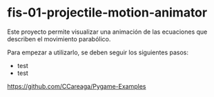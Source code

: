 # fis-01-projectile-motion-animator

Este proyecto permite visualizar una animación de las ecuaciones que describen el movimiento parabólico.

Para empezar a utilizarlo, se deben seguir los siguientes pasos:
- test
- test

https://github.com/CCareaga/Pygame-Examples